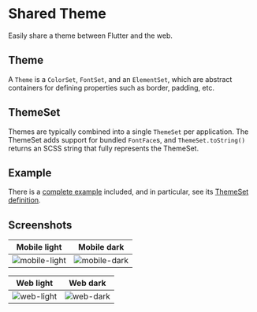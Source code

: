 # Shared Theme

Easily share a theme between Flutter and the web.

## Theme

A `Theme` is a `ColorSet`, `FontSet`, and an `ElementSet`, which
are abstract containers for defining properties such as border, padding, etc.

## ThemeSet

Themes are typically combined into a single `ThemeSet` per application. The
ThemeSet adds support for bundled `FontFace`s, and `ThemeSet.toString()`
returns an SCSS string that fully represents the ThemeSet.

## Example

There is a [complete example](https://github.com/jifalops/shared_theme/tree/master/example)
included, and in particular, see its
[ThemeSet definition](https://github.com/jifalops/shared_theme/blob/master/example/packages/base/lib/themes.dart).

<!-- ## [Tutorial, How-to, and explanation](doc/) -->

## Screenshots

Mobile light | Mobile dark
-|-
![mobile-light](https://github.com/jifalops/shared_theme/tree/master/example/images/mobile-light.png) | ![mobile-dark](https://github.com/jifalops/shared_theme/tree/master/example/images/mobile-dark.png)

Web light | Web dark
-|-
![web-light](https://github.com/jifalops/shared_theme/tree/master/example/images/web-light.png) | ![web-dark](https://github.com/jifalops/shared_theme/tree/master/example/images/web-dark.png)

